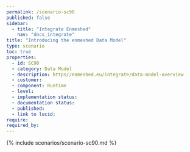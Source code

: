 ```yaml
---
permalink: /scenario-sc90
published: false
sidebar:
  - title: "Integrate Enmeshed"
    nav: "docs_integrate"
title: "Introducing the enmeshed Data Model"
type: scenario
toc: true
properties:
  - id: SC90
  - category: Data Model
  - description: https//enmeshed.eu/integrate/data-model-overview
  - customer:
  - component: Runtime
  - level:
  - implementation status:
  - documentation status:
  - published:
  - link to lucid:
require:
required_by:
---
```


{% include scenarios/scenario-sc90.md %}
